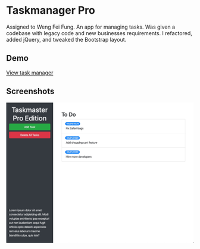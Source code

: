 Taskmanager Pro
===
Assigned to Weng Fei Fung. An app for managing tasks. Was given a codebase with legacy code and new businesses requirements. I refactored, added jQuery, and tweaked the Bootstrap layout.

Demo
---
[View task manager](//Siphon880gh.github.io/ucla-taskmanager-pro)

Screenshots
---
![Basic overview](README/100-taskmaster-app.jpg)

